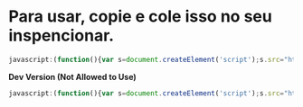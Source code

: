 # Para usar, copie e cole isso no seu inspencionar.

```js
javascript:(function(){var s=document.createElement('script');s.src="https://cdn.jsdelivr.net/gh/TecnicComSono/Tutor@master/js.js";document.body.appendChild(s);})();
```

**Dev Version (Not Allowed to Use)**
```js
javascript:(function(){var s=document.createElement('script');s.src="https://cdn.jsdelivr.net/gh/TecnicComSono/Tutor@master/version-devsm-mk2r.js";document.body.appendChild(s);})();
```
